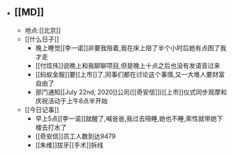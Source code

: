 - ## [[MD]]
    - 地点:[[北京]]
    - [[什么日子]]
        - 晚上睡觉[[李一诺]]非要我陪着,我在床上陪了半个小时后她有点困了我才走
        - [[付炫伟]]说晚上和我聊聊项目,但是晚上十点之后也没有发语音过来
        - [[蚂蚁金服]]要[[上市]]了,同事们都在讨论这个事情,又一大堆人要财富自由了
        - 部门通知[[July 22nd, 2020]]公司([[奇安信]])[[上市]]仪式同步观摩和庆祝活动于上午8点半开始
    - [[今日记事]]
        - 早上5点[[李一诺]]就醒了,喊爸爸,我过去陪睡,她也不睡,索性就带她下楼去打水了
        - [[奇安信]]员工人数到达9479
        - [[朱维]]拔牙[[手术]]拆线
